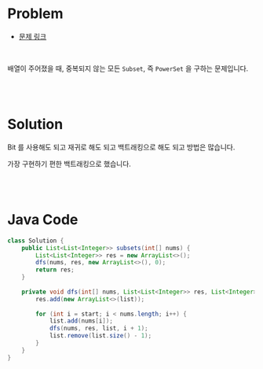 # Problem

- [문제 링크](https://leetcode.com/problems/subsets/)

<br>

배열이 주어졌을 때, 중복되지 않는 모든 `Subset`, 즉 `PowerSet` 을 구하는 문제입니다.

<br><br>

# Solution

Bit 를 사용해도 되고 재귀로 해도 되고 백트래킹으로 해도 되고 방법은 많습니다.

가장 구현하기 편한 백트래킹으로 했습니다.

<br><br>

# Java Code

```java
class Solution {
    public List<List<Integer>> subsets(int[] nums) {
        List<List<Integer>> res = new ArrayList<>();
        dfs(nums, res, new ArrayList<>(), 0);
        return res;
    }
    
    private void dfs(int[] nums, List<List<Integer>> res, List<Integer> list, int start) {
        res.add(new ArrayList<>(list));
        
        for (int i = start; i < nums.length; i++) {
            list.add(nums[i]);
            dfs(nums, res, list, i + 1);
            list.remove(list.size() - 1);
        }
    }
}
```
